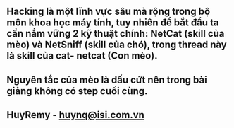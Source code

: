 Hacking là một lĩnh vực sâu mà rộng trong bộ môn khoa học máy tính, tuy nhiên để bắt đầu ta cần nắm vững 2 kỹ thuật chính: NetCat (skill của mèo) và NetSniff (skill của chó), trong thread này là skill của cat- netcat (Con mèo).
-----
Nguyên tắc của mèo là dấu cứt nên trong bài giảng không có step cuối cùng.
-----
HuyRemy - huynq@isi.com.vn
-----
